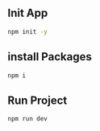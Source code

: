 
## Init App

```bash
npm init -y
```
## install Packages

```bash
npm i
```
## Run Project
```bash
npm run dev
```